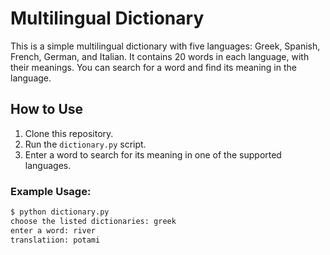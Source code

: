# Multilingual Dictionary

This is a simple multilingual dictionary with five languages: Greek, Spanish, French, German, and Italian. It contains 20 words in each language, with their meanings. You can search for a word and find its meaning in the language.

## How to Use

1. Clone this repository.
2. Run the `dictionary.py` script.
3. Enter a word to search for its meaning in one of the supported languages.

### Example Usage:

```bash
$ python dictionary.py
choose the listed dictionaries: greek
enter a word: river
translatiion: potami


